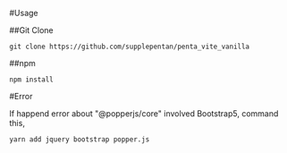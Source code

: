 #Usage

##Git Clone

`git clone https://github.com/supplepentan/penta_vite_vanilla`

##npm

`npm install`

#Error

If happend error about "@popperjs/core" involved Bootstrap5, command this,

`yarn add jquery bootstrap popper.js`